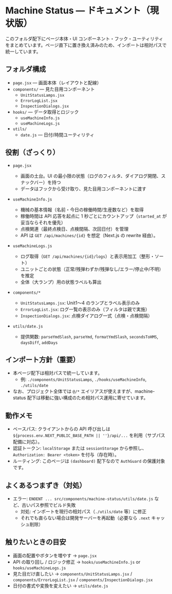 # Machine Status — ドキュメント（現状版）

このフォルダ配下にページ本体・UI コンポーネント・フック・ユーティリティをまとめています。ページ直下に置き換え済みのため、インポートは相対パスで統一しています。

## フォルダ構成

- `page.jsx` — 画面本体（レイアウトと配線）
- `components/` — 見た目用コンポーネント
  - `UnitStatusLamps.jsx`
  - `ErrorLogList.jsx`
  - `InspectionDialogs.jsx`
- `hooks/` — データ取得とロジック
  - `useMachineInfo.js`
  - `useMachineLogs.js`
- `utils/`
  - `date.js` — 日付/時間ユーティリティ

## 役割（ざっくり）

- `page.jsx`
  - 画面の土台。UI の最小限の状態（ログのフィルタ、ダイアログ開閉、スナックバー）を持つ
  - データはフックから受け取り、見た目用コンポーネントに渡す

- `useMachineInfo.js`
  - 機械の基本情報（名前・今日の稼働時間/生産数など）を取得
  - 稼働時間は API 応答を起点に 1 秒ごとにカウントアップ（`started_at` が妥当ならそれを優先）
  - 点検関連（最終点検日、点検間隔、次回日付）を管理
  - API は `GET /api/machines/{id}` を想定（Next.js の rewrite 経由）。

- `useMachineLogs.js`
  - ログ取得（`GET /api/machines/{id}/logs`）と表示用加工（整形・ソート）
  - ユニットごとの状態（正常/残弾わずか/残弾なし/エラー/停止中/不明）を推定
  - 全体（大ランプ）用の状態ラベルも算出

- `components/*`
  - `UnitStatusLamps.jsx`: Unit1〜4 のランプとラベル表示のみ
  - `ErrorLogList.jsx`: ログ一覧の表示のみ（フィルタは親で実施）
  - `InspectionDialogs.jsx`: 点検ダイアログ一式（点検・点検間隔）

- `utils/date.js`
  - 提供関数: `parseYmdSlash`, `parseYmd`, `formatYmdSlash`, `secondsToHMS`, `daysDiff`, `addDays`

## インポート方針（重要）

- 本ページ配下は相対パスで統一しています。
  - 例: `./components/UnitStatusLamps`, `./hooks/useMachineInfo`, `./utils/date`
- なお、プロジェクト全体では `@/*` エイリアスが使えますが、machine-status 配下は移動に強い構成のため相対パス運用に寄せています。

## 動作メモ

- ベースパス: クライアントからの API 呼び出しは `${process.env.NEXT_PUBLIC_BASE_PATH || ''}/api/...` を利用（サブパス配備に対応）。
- 認証トークン: `localStorage` または `sessionStorage` から参照し、`Authorization: Bearer <token>` を付与（存在時）。
- ルーティング: このページは `(dashboard)` 配下なので `AuthGuard` の保護対象です。

## よくあるつまずき（対処）

- エラー: `ENOENT ... src/components/machine-status/utils/date.js` など、古いパス参照でビルド失敗
  - 対処: インポートを現行の相対パス（`./utils/date` 等）に修正
  - それでも直らない場合は開発サーバーを再起動（必要なら `.next` キャッシュ削除）

## 触りたいときの目安

- 画面の配置やボタンを増やす → `page.jsx`
- API の取り回し / ロジック修正 → `hooks/useMachineInfo.js` or `hooks/useMachineLogs.js`
- 見た目だけ直したい → `components/UnitStatusLamps.jsx` / `components/ErrorLogList.jsx` / `components/InspectionDialogs.jsx`
- 日付の書式や変換を変えたい → `utils/date.js`